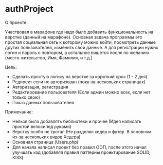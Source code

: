 # authProject

О проекте:

Участвовал в марафоне где надо было добавить функциональность на верстке (данный на марафоне).
Основная задача программы это простая социальная сеть к которому можно войти, посмотреть данные других пользователей, изменить свои данные.
А для регистрации нужно логин и пароль с повтором, а остальное пишется после по желанию (место жительство, Имя, Фамилия, и т.д.)

Цель:

- Сделать простую логику на верстке за короткий срок (1 - 2 дня)
- Редирект если не авторизован (пока на нескольких страницах)
- Авторизация, регистрация
- Редактирование пользователя (Если админ можно всех, если нет только свою)
- Показ данных пользователей


Примечание:

- Нельзя было добавлять библиотеки и прочее (Идея написать простой велосипед руками)
- Верстку особо не трогал (Не разделял хедер и футер. В основном из-за нескольких видов Хедера)
- Основная страница (Users.php)
- Для начала написал проект без правил ООП, после этого начал улучшать код (добавляя правил паттерны проектирование SOLID, KISS)
